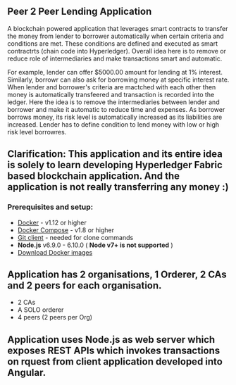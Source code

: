 ## Peer 2 Peer Lending Application

A blockchain powered application that leverages smart contracts to transfer the money from lender to borrower automatically when certain criteria and conditions are met. These conditions are defined and executed as smart contractrts (chain code into Hyperledger).  Overall idea here is to remove or reduce role of intermediaries and make transactions smart and automatic.

For example, lender can offer $5000.00 amount for lending at 1% interest. Similarly, borrowr can also ask for borrowing money at specific interest rate. When lender and borrower's criteria are mactched with each other then money is automatically transfeered and transaction is recorded into the ledger. Here the idea is to remove the intermediaries between lender and borrower and make it automatic to reduce time and expenses. As borrower borrows money, its risk level is automatically increased as its liabilities are increased. Lender has to define condition to lend money with low or high risk level borrowres.

## Clarification: This application and its entire idea is solely to learn developing Hyperledger Fabric based blockchain application. And the application is not really transferring any money :)

### Prerequisites and setup:

* [Docker](https://www.docker.com/products/overview) - v1.12 or higher
* [Docker Compose](https://docs.docker.com/compose/overview/) - v1.8 or higher
* [Git client](https://git-scm.com/downloads) - needed for clone commands
* **Node.js** v6.9.0 - 6.10.0 ( __Node v7+ is not supported__ )
* [Download Docker images](http://hyperledger-fabric.readthedocs.io/en/latest/samples.html#binaries)

## Application has 2 organisations, 1 Orderer, 2 CAs and 2 peers for each organisation.
* 2 CAs
* A SOLO orderer
* 4 peers (2 peers per Org)

## Application uses Node.js as web server which exposes REST APIs which invokes transactions on rquest from client application developed into Angular.
